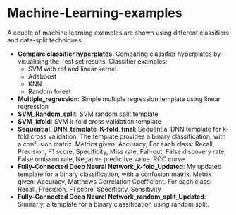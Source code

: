 # Machine-Learning-examples
A couple of machine learning examples are shown using different classifiers and data-split techniques.

- **Compare classifier hyperplates**: Comparing classifier hyperplates by visualising the Test set results. Classifier examples:
  * SVM with rbf and linear kernel
  * Adaboost
  * KNN
  * Random forest
 - **Multiple_regression**: Simple multiple regression template using linear regression
 - **SVM_Random_split**: SVM random split template
 - **SVM_kfold**: SVM k-fold cross validation template
 - **Sequential_DNN_template_K-fold_final**: Sequential DNN template for k-fold cross validation. The template provides a binary classification, with a confusion matrix. Metrics given: Accuracy; For each class: Recall, Precision, F1 score, Specificity, Miss rate, Fall-out, False discovery rate, False omisson rate, Negative predictive value. ROC curve.
 - **Fully-Connected Deep Neural Network_k-fold_Updated**: My updated template for a binary classification, with a confusion matrix. Metrix given: Accuracy, Matthews Correlation Coefficient. For each class: Recall, Precision, F1 score, Specificity, Sensitivity
  - **Fully-Connected Deep Neural Network_random_split_Updated**: Simirarly, a template for a binary classification using random split.


